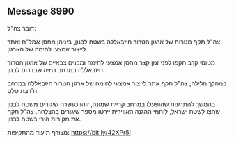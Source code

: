 ## Message 8990

דובר צה"ל:

צה"ל תקף מטרות של ארגון הטרור חיזבאללה בשטח לבנון, ביניהן מחסן אמל"ח ואתר לייצור אמצעי לחימה של הארגון

מטוסי קרב תקפו לפני זמן קצר מחסן אמצעי לחימה ומבנים צבאיים של ארגון הטרור חיזבאללה במרחב רמיה שבדרום לבנון.

במהלך הלילה, צה"ל תקף אתר לייצור אמצעי לחימה של ארגון הטרור חיזבאללה במרחב ח'רבת סלם.

בהמשך להתרעות שהופעלו במרחב קריית שמונה, זוהו כעשרה שיגורים משטח לבנון שחצו לשטח ישראל, לוחמי ההגנה האווירית יירטו מספר שיגורים בהצלחה. צה"ל תקף את מקורות הירי בשטח לבנון.

מצורף תיעוד מהתקיפות: https://bit.ly/42XPr5I

